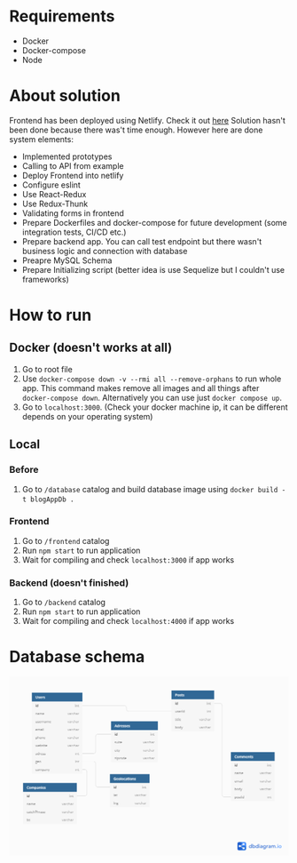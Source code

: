 # Requirements
- Docker
- Docker-compose
- Node

# About solution

Frontend has been deployed using Netlify. Check it out [here](https://recruitment-blog-app.netlify.com)
Solution hasn't been done because there was't time enough. However here are done system elements:
- Implemented prototypes
- Calling to API from example
- Deploy Frontend into netlify
- Configure eslint
- Use React-Redux
- Use Redux-Thunk
- Validating forms in frontend
- Prepare Dockerfiles and docker-compose for future development (some integration tests, CI/CD etc.)
- Prepare backend app. You can call test endpoint but there wasn't business logic and connection with database
- Preapre MySQL Schema
- Prepare Initializing script (better idea is use Sequelize but I couldn't use frameworks)

# How to run

## Docker (doesn't works at all)
1. Go to root file
2. Use `docker-compose down -v --rmi all --remove-orphans` to run whole app. This command makes remove all images and all things after `docker-compose down`. Alternatively you can use just `docker compose up`.
3. Go to `localhost:3000`. (Check your docker machine ip, it can be different depends on your operating system)

## Local

### Before
1. Go to `/database` catalog and build database image using `docker build -t blogAppDb .`

### Frontend
1. Go to `/frontend` catalog
2. Run `npm start` to run application
3. Wait for compiling and check `localhost:3000` if app works

### Backend (doesn't finished)

1. Go to `/backend` catalog
2. Run `npm start` to run application
3. Wait for compiling and check `localhost:4000` if app works

# Database schema
![db schema](./docs/db-diagram.png)
